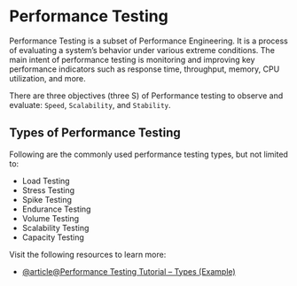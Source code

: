 # Performance Testing

Performance Testing is a subset of Performance Engineering. It is a process of evaluating a system’s behavior under various extreme conditions. The main intent of performance testing is monitoring and improving key performance indicators such as response time, throughput, memory, CPU utilization, and more.

There are three objectives (three S) of Performance testing to observe and evaluate: `Speed`, `Scalability`, and `Stability`.

## Types of Performance Testing

Following are the commonly used performance testing types, but not limited to:

- Load Testing
- Stress Testing
- Spike Testing
- Endurance Testing
- Volume Testing
- Scalability Testing
- Capacity Testing

Visit the following resources to learn more:

- [@article@Performance Testing Tutorial – Types (Example)](https://www.guru99.com/performance-testing.html)
